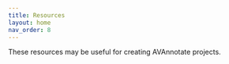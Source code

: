 ```yaml
---
title: Resources
layout: home
nav_order: 8
---
```


These resources may be useful for creating AVAnnotate projects. 
